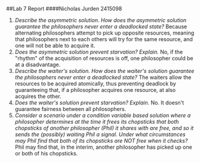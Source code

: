##Lab 7 Report
####Nicholas Jurden 2415098

1. *Describe the asymmetric solution. How does the asymmetric solution guarantee the philosophers never enter a deadlocked state?*
  Because alternating philosophers attempt to pick up opposite resources, meaning that philosophers next to each others will try for the same resource, and one will not be able to acquire it.
2. *Does the asymmetric solution prevent starvation? Explain.*
  No, if the "rhythm" of the acquisition of resources is off, one philosopher could be at a disadvantage.
3. *Describe the waiter's solution. How does the waiter's solution guarantee the philosophers never enter a deadlocked state?*
  The waiters allow the resources to be acquired atomically, thus preventing deadlock by guaranteeing that, if a philosopher acquires one resource, at also acquires the other.
4. *Does the waiter's solution prevent starvation? Explain.*
  No. It doesn't guarantee fairness between all philosophers.
5. *Consider a scenario under a condition variable based solution where a philosopher determines at the time it frees its chopsticks that both chopsticks of another philosopher (Phil) it shares with are free, and so it sends the (possibly) waiting Phil a signal. Under what circumstances may Phil find that both of its chopsticks are NOT free when it checks?*
  Phil may find that, in the interim, another philosopher has picked up one or both of his chopsticks. 
